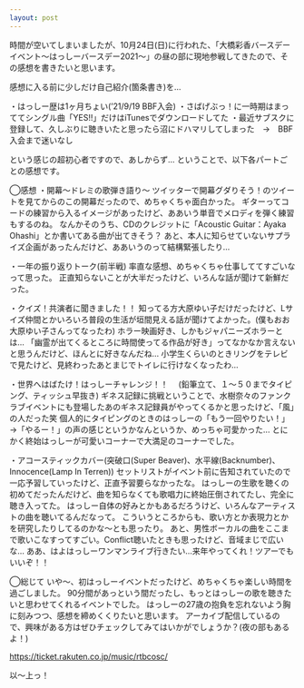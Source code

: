 ```yaml
---
layout: post
---
```

時間が空いてしまいましたが、10月24日(日)に行われた、「大橋彩香バースデーイベント〜はっしーバースデー2021〜」の昼の部に現地参戦してきたので、その感想を書きたいと思います。

感想に入る前に少しだけ自己紹介(箇条書き)を…

・はっしー歴は1ヶ月ちょい(’21/9/19 BBF入会)
・さばげぶっ！に一時期はまっててシングル曲「YES!!」だけはiTunesでダウンロードしてた
・最近サブスクに登録して、久しぶりに聴きいたと思ったら沼にドハマリしてしまった　→　BBF入会まで迷いなし

という感じの超初心者ですので、あしからず…
ということで、以下各パートごとの感想です。

◯感想
・開幕～ドレミの歌弾き語り～
ツイッターで開幕グダりそう！のツイートを見てからのこの開幕だったので、めちゃくちゃ面白かった。
ギターってコードの練習から入るイメージがあったけど、ああいう単音でメロディを弾く練習もするのね。
なんかそのうち、CDのクレジットに「Acoustic Guitar：Ayaka Ohashi」とか書いてある曲が出てきそう？
あと、本人に知らせていないサプライズ企画があったんだけど、ああいうのって結構緊張したり…

・一年の振り返りトーク(前半戦)
率直な感想、めちゃくちゃ仕事しててすごいなって思った。
正直知らないことが大半だったけど、いろんな話が聞けて新鮮だった。

・クイズ！共演者に聞きました！！
知ってる方大原ゆい子だけだったけど、Lサイズ仲間とかいろいろ普段の生活が垣間見える話が聞けてよかった。(僕もおお大原ゆい子さんってなったわ)
ホラー映画好き、しかもジャパニーズホラーとは...
「幽霊が出てくるところに時間使ってる作品が好き」ってなかなか言えないと思うんだけど、ほんとに好きなんだね…
小学生くらいのときリングをテレビで見たけど、見終わったあとまじでトイレに行けなくなったわ…

・世界へはばたけ！はっしーチャレンジ！！
　(鉛筆立て、１～５０までタイピング、ティッシュ早抜き)
ギネス記録に挑戦ということで、水樹奈々のファンクラブイベントにも登場したあのギネス記録員がやってくるかと思ったけど、「風」の人だった笑
個人的にタイピングのときのはっしーの「もう一回やりたい！」→「やるー！」の声の感じというかなんというか、めっちゃ可愛かった...
とにかく終始はっしーが可愛いコーナーで大満足のコーナーでした。

・アコースティックカバー(突破口(Super Beaver)、水平線(Backnumber)、Innocence(Lamp In Terren))
セットリストがイベント前に告知されていたので一応予習していったけど、正直予習要らなかったな。
はっしーの生歌を聴くの初めてだったんだけど、曲を知らなくても歌唱力に終始圧倒されてたし、完全に聴き入ってた。
はっしー自体の好みとかもあるだろうけど、いろんなアーティストの曲を聴いてるんだなって。
こういうところからも、歌い方とか表現力とかを研究したりしてるのかな〜とも思ったり。
あと、男性ボーカルの曲をここまで歌いこなすってすごい。Conflict聴いたときも思ったけど、音域まじで広いな…
ああ、はよはっしーワンマンライブ行きたい...来年やってくれ！ツアーでもいいぞ！！

◯総じて
いや〜、初はっしーイベントだったけど、めちゃくちゃ楽しい時間を過ごしました。
90分間があっという間だったし、もっとはっしーの歌を聴きたいと思わせてくれるイベントでした。
はっしーの27歳の抱負を忘れないよう胸に刻みつつ、感想を締めくくりたいと思います。
アーカイブ配信しているので、興味がある方はぜひチェックしてみてはいかがでしょうか？(夜の部もあるよ！)

https://ticket.rakuten.co.jp/music/rtbcosc/

以〜上っ！
